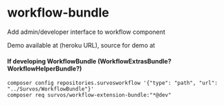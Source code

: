 # workflow-bundle
Add admin/developer interface to workflow component

Demo available at (heroku URL), source for demo at 

#### If developing WorkflowBundle (WorkflowExtrasBundle?  WorkflowHelperBundle?)

    composer config repositories.survosworkflow '{"type": "path", "url": "../Survos/WorkflowBundle"}'
    composer req survos/workflow-extension-bundle:"*@dev"
